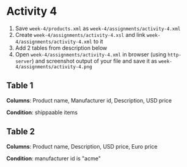 # Activity 4

1. Save `week-4/products.xml` as `week-4/assignments/activity-4.xml`
2. Create `week-4/assignments/activity-4.xsl` and link `week-4/assignments/activity-4.xml` to it
3. Add 2 tables from description below
4. Open `week-4/assignments/activity-4.xml` in browser (using `http-server`) and screenshot output of your file and save it as `week-4/assignments/activity-4.png`

## Table 1

**Columns**: Product name, Manufacturer id, Description, USD price

**Condition**: shippaable items

## Table 2

**Columns**: Product name, Description, USD price, Euro price

**Condition**: manufacturer id is "acme"
